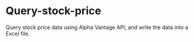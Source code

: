 # Query-stock-price
 Query stock price data using Alpha Vantage API, and write the data into a Excel file.
